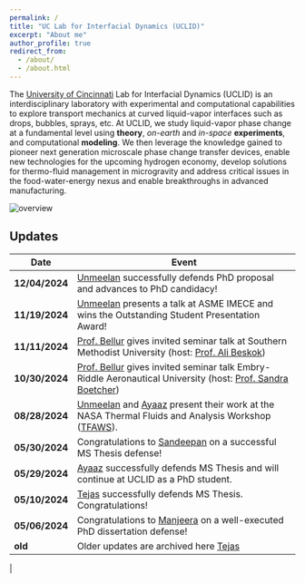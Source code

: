 ```yaml
---
permalink: /
title: "UC Lab for Interfacial Dynamics (UCLID)"
excerpt: "About me"
author_profile: true
redirect_from: 
  - /about/
  - /about.html
---
```


The [University of Cincinnati](https://www.uc.edu/) Lab for Interfacial Dynamics (UCLID) is an interdisciplinary laboratory with experimental and computational capabilities to explore transport mechanics at curved liquid-vapor interfaces such as drops, bubbles, sprays, etc. At UCLID, we study liquid-vapor phase change at a fundamental level using **theory**, _on-earth_ and _in-space_ **experiments**, and computational **modeling**. We then leverage the knowledge gained to pioneer next generation microscale phase change transfer devices, enable new technologies for the upcoming hydrogen economy, develop solutions for thermo-fluid management in microgravity and address critical issues in the food-water-energy nexus and enable breakthroughs in advanced manufacturing.


![overview](/images/research_overview.png "lab overview")


Updates
----------------

| **Date**       | **Event**                                                                                                                                                                                                                     |
|-----------------|-------------------------------------------------------------------------------------------------------------------------------------------------------------------------------------------------------------------------------|
| **12/04/2024** | [Unmeelan](https://kishanbellur.github.io/people/unmeelanchakrabarti) successfully defends PhD proposal and advances to PhD candidacy!                                                                                         |
| **11/19/2024** | [Unmeelan](https://kishanbellur.github.io/people/unmeelanchakrabarti) presents a talk at ASME IMECE and wins the Outstanding Student Presentation Award!                                                                        |
| **11/11/2024** | [Prof. Bellur](https://kishanbellur.github.io/people/kishanbellur) gives invited seminar talk at Southern Methodist University (host: [Prof. Ali Beskok](https://www.smu.edu/lyle/departments/me/people/faculty/beskok-ali)) |
| **10/30/2024** | [Prof. Bellur](https://kishanbellur.github.io/people/kishanbellur) gives invited seminar talk Embry-Riddle Aeronautical University (host: [Prof. Sandra Boetcher](https://faculty.erau.edu/Sandra.Boetcher)) |
| **08/28/2024** | [Unmeelan](https://kishanbellur.github.io/people/unmeelanchakrabarti) and [Ayaaz](https://kishanbellur.github.io/people/ayaazyasin) present their work at the NASA Thermal Fluids and Analysis Workshop ([TFAWS](https://tfaws.nasa.gov)).                            |
| **05/30/2024** | Congratulations to [Sandeepan](https://kishanbellur.github.io/people/sandeepandasgupta) on a successful MS Thesis defense!                                                                                                     |
| **05/29/2024** | [Ayaaz](https://kishanbellur.github.io/people/ayaazyasin) successfully defends MS Thesis and will continue at UCLID as a PhD student.                                                                                          |
| **05/10/2024** | [Tejas](https://kishanbellur.github.io/people/tejasmahajani) successfully defends MS Thesis. Congratulations!                                                                                                                  |
| **05/06/2024** | Congratulations to [Manjeera](https://kishanbellur.github.io/people/manjeeravinnakota) on a well-executed PhD dissertation defense!                                                                                            |
| **old** | Older updates are archived here [Tejas](https://kishanbellur.github.io/posts/year-archive/updates)                                                                                           
|
